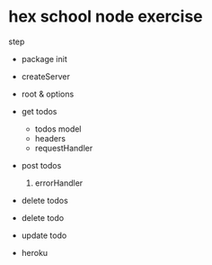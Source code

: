 # hex school node exercise

step

- package init
- createServer
- root & options
- get todos

  - todos model
  - headers
  - requestHandler

- post todos

  1. errorHandler

- delete todos
- delete todo
- update todo
- heroku
